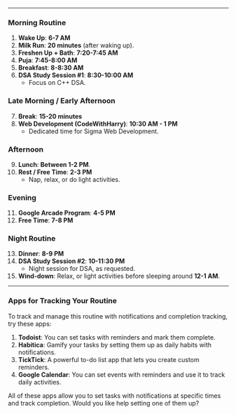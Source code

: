 
---

### Morning Routine
1. **Wake Up**: **6-7 AM**
2. **Milk Run**: **20 minutes** (after waking up).
3. **Freshen Up + Bath**: **7:20-7:45 AM**
4. **Puja**: **7:45-8:00 AM**
5. **Breakfast**: **8-8:30 AM**
6. **DSA Study Session #1**: **8:30-10:00 AM**
   - Focus on C++ DSA.

### Late Morning / Early Afternoon
7. **Break**: **15-20 minutes**
8. **Web Development (CodeWithHarry)**: **10:30 AM - 1 PM**
   - Dedicated time for Sigma Web Development.
   
### Afternoon
9. **Lunch**: **Between 1-2 PM**.
10. **Rest / Free Time**: **2-3 PM**
    - Nap, relax, or do light activities.

### Evening
11. **Google Arcade Program**: **4-5 PM**
12. **Free Time**: **7-8 PM**

### Night Routine
13. **Dinner**: **8-9 PM**
14. **DSA Study Session #2**: **10-11:30 PM**
    - Night session for DSA, as requested.
15. **Wind-down**: Relax, or light activities before sleeping around **12-1 AM**.

---

### Apps for Tracking Your Routine
To track and manage this routine with notifications and completion tracking, try these apps:

1. **Todoist**: You can set tasks with reminders and mark them complete.
2. **Habitica**: Gamify your tasks by setting them up as daily habits with notifications.
3. **TickTick**: A powerful to-do list app that lets you create custom reminders.
4. **Google Calendar**: You can set events with reminders and use it to track daily activities.

All of these apps allow you to set tasks with notifications at specific times and track completion. Would you like help setting one of them up?
